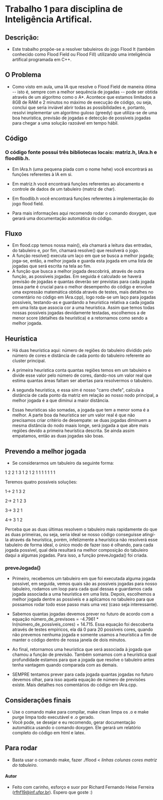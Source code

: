
# Trabalho 1 para disciplina de Inteligência Artifical. 

## Descrição:
 - Este trabalho propõe-se a resolver tabuleiros do jogo Flood It (também conhecido como Flood Field ou Flood Fill) utilizando uma inteligência artifical programada em C++.

## O Problema
 - Como visto em aula, uma IA que resolve o Flood Field de maneira ótima -- isto é, sempre com a melhor sequência de jogadas -- pode ser obtida através de um algoritmo como o A*. Acontece que estamos limitados a 8GB de RAM e 2 minutos no máximo de execução de código, ou seja, conclui que seria inviável abrir todas as possibilidades e, portanto, resolvi implementar um algoritmo guloso (greedy) que utiliza-se de uma boa heurística, previsão de jogadas e detecção de possíveis jogadas para chegar a uma solução razoável em tempo hábil.

## Código
 ### O código fonte possui três bibliotecas locais: matriz.h, IAra.h e floodlib.h. 
 - Em IAra.h (uma pequena piada com o nome hehe) você encontrará as funções referentes à IA em si.
 - Em matriz.h você encontrará funções referentes ao alocamento e controle de dados de um tabuleiro (matriz de char).
 - Em floodlib.h você encontrará funções referentes à implementação do jogo flood field.

 - Para mais informações aqui recomendo rodar o comando doxygen, que gerará uma documentação automática do código.

## Fluxo
 - Em flood.cpp temos nossa main(), ela chamará a leitura das entradas, do tabuleiro e, por fim, chamará resolve() que resolverá o jogo.
 - A função resolve() executa um laço em que se busca a melhor jogada; joga-se, então, a melhor jogada e guarda esta jogada em uma lista de jogadas que será escrita na tela ao fim.
 - A função que busca a melhor jogada descobrirá, através de outra função, as possíveis jogadas. Em seguida é calculado se haverá previsão de jogadas e quantas deverão ser previstas para cada jogada (essa parte é crucial para o melhor desempenho do código e envolve uma expressão matemática obtida através de testes, mais detalhes no comentário no código em IAra.cpp), logo roda-se um laço para jogadas possíveis, testando-as e guardando a heurística relativa a cada jogada em uma lista que associa cor a uma heurística. Assim que temos todas nossas possíveis jogadas devidamente testadas, escolhemos a de menor score (detalhes da heurística) e a retornamos como sendo a melhor jogada.

## Heurística 
  - Há duas heurística aqui: número de regiões do tabuleiro dividido pelo número de cores e distância de cada ponto do tabuleiro referente ao cluster principal. 
  - A primeira heurística conta quantas regiões temos em um tabuleiro e divide esse valor pelo número de cores, dando-nos um valor real que estima quantas áreas faltam ser abertas para resolvermos o tabuleiro.
  - A segunda heurística, e essa sim é nosso "carro chefe", calcula a distância de cada ponto da matriz em relação ao nosso nodo principal, a melhor jogada é a que diminui a maior distância. 

  - Essas heurísticas são somadas, a jogada que tem a menor soma é a melhor. A parte boa da heurística ser um valor real é que não precisamos criar critério de desempate: se duas jogadas diminuem a mesma distância do nodo maais longe, será jogada a que abre mais regiões devido a primeira heurística descrita. Se ainda assim empatamos, então as duas jogadas são boas.

## Prevendo a melhor jogada
  - Se considerarmos um tabuleiro da seguinte forma:

   1 2 2 1
   3 1 2 1
   2 1 1 1
   1 1 1 1

  Teremos quatro possíveis soluções: 
  
  1-> 2 1 3 2
  
  2-> 2 1 2 3
  
  3-> 3 2 1
  
  4-> 3 1 2

  Perceba que as duas últimas resolvem o tabuleiro mais rapidamente do que as duas primeiras, ou seja, seria ideal se nosso código conseguisse atingí-la através da heurística, porém, infelizmente a heurística não resolverá esse tabuleiro de forma ideal, o único modo de fazer isso é olhando, para cada jogada possível, qual dela resultará na melhor composição do tabuleiro daqui a algumas jogadas. Para isso, a função preveJogada() foi criada.

  ### preveJogada() 
  - Primeiro, recebemos um tabuleiro em que foi executada alguma jogada possível, em seguida, vemos quais são as possíveis jogadas para nosso tabuleiro, rodamos um loop para cada qual dessas e guardamos cada jogada associada a uma heurística em uma lista. Depois, escolhemos a melhor jogada dentre as possíveis e a aplicamos no tabuleiro para que possamos rodar todo esse passo mais uma vez (caso seja interessante). 

  - Sabemos quantas jogadas devemos prever no futuro de acordo com a equação número_de_previsoes = -4.7961 * ln(número_de_possíveis_cores) + 14.715. Essa equação foi descoberta através de testes empíricos, ela dá 0 para 20 possíveis cores, quando não prevemos nenhuma jogada e somente usamos a heurística a fim de manter o código dentro de nossa janela de dois minutos. 

  - Ao final, retornamos uma heurística que será associada à jogada que chamou a função de previsão. Também somamos com a heurística qual profundidade estamos para que a jogada que resolve o tabuleiro antes tenha vantagem quando comparada com as demais.

  - SEMPRE tentamos prever para cada jogada quantas jogadas no futuro devemos olhar, para isso aquela equação de número de previsões existe. Mais detalhes nos comentários do código em IAra.cpp.

## Considerações finais
  - Use o comando make para compilar, make clean limpa os .o e make purge limpa todo executável e .o gerado.
  - Você pode, se desejar e eu recomendo, gerar documentação automática usando o comando doxygen. Ele gerará um relatório completo do código em html e latex.

## Para rodar
  - Basta usar o comando make, fazer ./flood < _linhas_ _colunas_ _cores_ _matriz do tabuleiro_.

#### Autor
 - Feito com carinho, esforço e suor por Richard Fernando Heise Ferreira (rfhf19@inf.ufpr.br). Espero que goste :)



